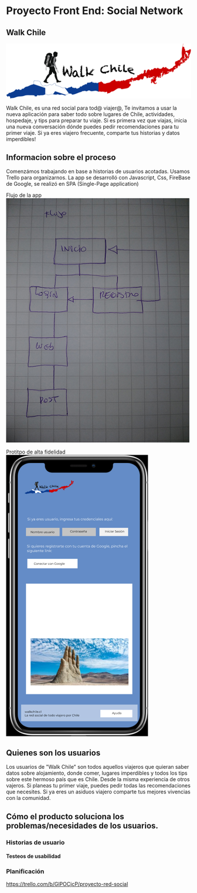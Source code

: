 
# Proyecto Front End: Social Network

## Walk Chile

![LogoChile.png](https://github.com/TatianaCastroLizama/SCL008-Social-Network/blob/master/src/img/LogoChile.png)

Walk Chile, es una red social para tod@ viajer@, Te invitamos a usar la nueva aplicación para saber todo sobre lugares de Chile, actividades, hospedaje, y tips para preparar tu viaje. Si es primera vez que viajas, inicia una nueva conversación dónde puedes pedir recomendaciones para tu primer viaje. Si ya eres viajero frecuente, comparte tus historias y datos imperdibles!



## Informacion sobre el proceso

Comenzámos trabajando en base a historias de usuarios acotadas. Usamos Trello para organizarnos. La app se desarrolló con Javascript, Css, FireBase de Google, se realizó en SPA (Single-Page application)

Flujo de la app
![flujo.jpg](https://github.com/TatianaCastroLizama/SCL008-Social-Network/blob/master/src/img/flujo.jpg)

Protitpo de alta fidelidad
![figma.jpg](https://github.com/TatianaCastroLizama/SCL008-Social-Network/blob/master/src/img/figma.jpg)



## Quienes son los usuarios


Los usuarios de "Walk Chile" son todos aquellos viajeros que quieran saber datos sobre alojamiento, donde comer, lugares imperdibles y todos los tips sobre este hermoso país que es Chile. Desde la misma experiencia de otros vajeros. Si planeas tu primer viaje, puedes pedir todas las recomendaciones que necesites. Si ya eres un asiduos viajero comparte tus mejores vivencias con la comunidad. 


## Cómo el producto soluciona los problemas/necesidades de los usuarios.





### Historias de usuario





#### Testeos de usabilidad



### Planificación

https://trello.com/b/GlPOCjcP/proyecto-red-social